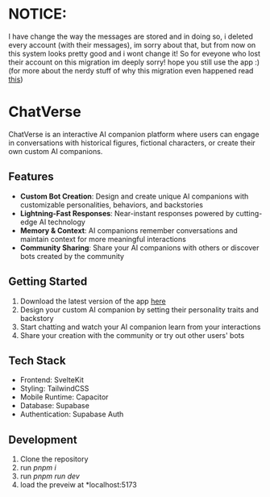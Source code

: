 # NOTICE:
I have change the way the messages are stored and in doing so, i deleted every account (with their messages), im sorry about that, but from now on this system looks pretty good and i wont change it! So for eveyone who lost their account on this migration im deeply sorry! hope you still use the app :) (for more about the nerdy stuff of why this migration even happened read [this](https://github.com/ItzCyzmiX/Chat-Verse-App/main/MIGRATION.md))

# ChatVerse

ChatVerse is an interactive AI companion platform where users can engage in conversations with historical figures, fictional characters, or create their own custom AI companions.

## Features

- **Custom Bot Creation**: Design and create unique AI companions with customizable personalities, behaviors, and backstories
- **Lightning-Fast Responses**: Near-instant responses powered by cutting-edge AI technology
- **Memory & Context**: AI companions remember conversations and maintain context for more meaningful interactions
- **Community Sharing**: Share your AI companions with others or discover bots created by the community

## Getting Started

1. Download the latest version of the app [here](https://github.com/ItzCyzmiX/Chat-Verse-App/releases)
2. Design your custom AI companion by setting their personality traits and backstory
3. Start chatting and watch your AI companion learn from your interactions
4. Share your creation with the community or try out other users' bots

## Tech Stack

- Frontend: SvelteKit
- Styling: TailwindCSS
- Mobile Runtime: Capacitor
- Database: Supabase
- Authentication: Supabase Auth

## Development

1. Clone the repository
2. run *pnpm i*
3. run *pnpm run dev*
4. load the preveiw at *localhost:5173
